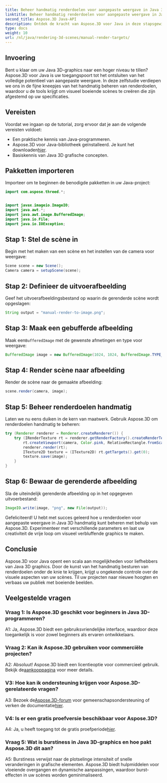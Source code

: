 ```yaml
---
title: Beheer handmatig renderdoelen voor aangepaste weergave in Java 3D
linktitle: Beheer handmatig renderdoelen voor aangepaste weergave in Java 3D
second_title: Aspose.3D Java-API
description: Ontdek de kracht van Aspose.3D voor Java in deze stapsgewijze handleiding. Beheer renderdoelen handmatig voor verbluffende aangepaste Java 3D-graphics.
type: docs
weight: 10
url: /nl/java/rendering-3d-scenes/manual-render-targets/
---
```

## Invoering

Bent u klaar om uw Java 3D-graphics naar een hoger niveau te tillen? Aspose.3D voor Java is uw toegangspoort tot het ontsluiten van het volledige potentieel van aangepaste weergave. In deze zelfstudie verdiepen we ons in de fijne kneepjes van het handmatig beheren van renderdoelen, waardoor u de tools krijgt om visueel boeiende scènes te creëren die zijn afgestemd op uw specificaties.

## Vereisten

Voordat we ingaan op de tutorial, zorg ervoor dat je aan de volgende vereisten voldoet:

- Een praktische kennis van Java-programmeren.
-  Aspose.3D voor Java-bibliotheek geïnstalleerd. Je kunt het downloaden[hier](https://releases.aspose.com/3d/java/).
- Basiskennis van Java 3D grafische concepten.

## Pakketten importeren

Importeer om te beginnen de benodigde pakketten in uw Java-project:

```java
import com.aspose.threed.*;


import javax.imageio.ImageIO;
import java.awt.*;
import java.awt.image.BufferedImage;
import java.io.File;
import java.io.IOException;
```

## Stap 1: Stel de scène in

Begin met het maken van een scène en het instellen van de camera voor weergave:

```java
Scene scene = new Scene();
Camera camera = setupScene(scene);
```

## Stap 2: Definieer de uitvoerafbeelding

Geef het uitvoerafbeeldingsbestand op waarin de gerenderde scène wordt opgeslagen:

```java
String output = "manual-render-to-image.png";
```

## Stap 3: Maak een gebufferde afbeelding

 Maak een`BufferedImage` met de gewenste afmetingen en type voor weergave:

```java
BufferedImage image = new BufferedImage(1024, 1024, BufferedImage.TYPE_3BYTE_BGR);
```

## Stap 4: Render scène naar afbeelding

Render de scène naar de gemaakte afbeelding:

```java
scene.render(camera, image);
```

## Stap 5: Beheer renderdoelen handmatig

Laten we nu eens duiken in de kern van maatwerk. Gebruik Aspose.3D om renderdoelen handmatig te beheren:

```java
try (Renderer renderer = Renderer.createRenderer()) {
    try (IRenderTexture rt = renderer.getRenderFactory().createRenderTexture(new RenderParameters(), 1, image.getWidth(), image.getHeight())) {
        rt.createViewport(camera, Color.pink, RelativeRectangle.fromScale(0, 0, 1, 1));
        renderer.render(rt);
        ITexture2D texture = (ITexture2D) rt.getTargets().get(0);
        texture.save(image);
    }
}
```

## Stap 6: Bewaar de gerenderde afbeelding

Sla de uiteindelijk gerenderde afbeelding op in het opgegeven uitvoerbestand:

```java
ImageIO.write(image, "png", new File(output));
```

Gefeliciteerd! U hebt met succes geleerd hoe u renderdoelen voor aangepaste weergave in Java 3D handmatig kunt beheren met behulp van Aspose.3D. Experimenteer met verschillende parameters en laat uw creativiteit de vrije loop om visueel verbluffende graphics te maken.

## Conclusie

Aspose.3D voor Java opent een scala aan mogelijkheden voor liefhebbers van Java 3D graphics. Door de kunst van het handmatig besturen van renderdoelen onder de knie te krijgen, krijgt u ongekende controle over de visuele aspecten van uw scènes. Til uw projecten naar nieuwe hoogten en verbaas uw publiek met boeiende beelden.

## Veelgestelde vragen

### Vraag 1: Is Aspose.3D geschikt voor beginners in Java 3D-programmeren?

A1: Ja, Aspose.3D biedt een gebruiksvriendelijke interface, waardoor deze toegankelijk is voor zowel beginners als ervaren ontwikkelaars.

### Vraag 2: Kan ik Aspose.3D gebruiken voor commerciële projecten?

 A2: Absoluut! Aspose.3D biedt een licentieoptie voor commercieel gebruik. Bekijk de[aankooppagina](https://purchase.aspose.com/buy) voor meer details.

### V3: Hoe kan ik ondersteuning krijgen voor Aspose.3D-gerelateerde vragen?

 A3: Bezoek de[Aspose.3D-forum](https://forum.aspose.com/c/3d/18) voor gemeenschapsondersteuning of verken de documentatie[hier](https://reference.aspose.com/3d/java/).

### V4: Is er een gratis proefversie beschikbaar voor Aspose.3D?

 A4: Ja, u heeft toegang tot de gratis proefperiode[hier](https://releases.aspose.com/).

### Vraag 5: Wat is burstiness in Java 3D-graphics en hoe pakt Aspose.3D dit aan?

A5: Burstiness verwijst naar de plotselinge intensiteit of snelle veranderingen in grafische elementen. Aspose.3D biedt hulpmiddelen voor vloeiende overgangen en dynamische aanpassingen, waardoor burst-effecten in uw scènes worden geminimaliseerd.